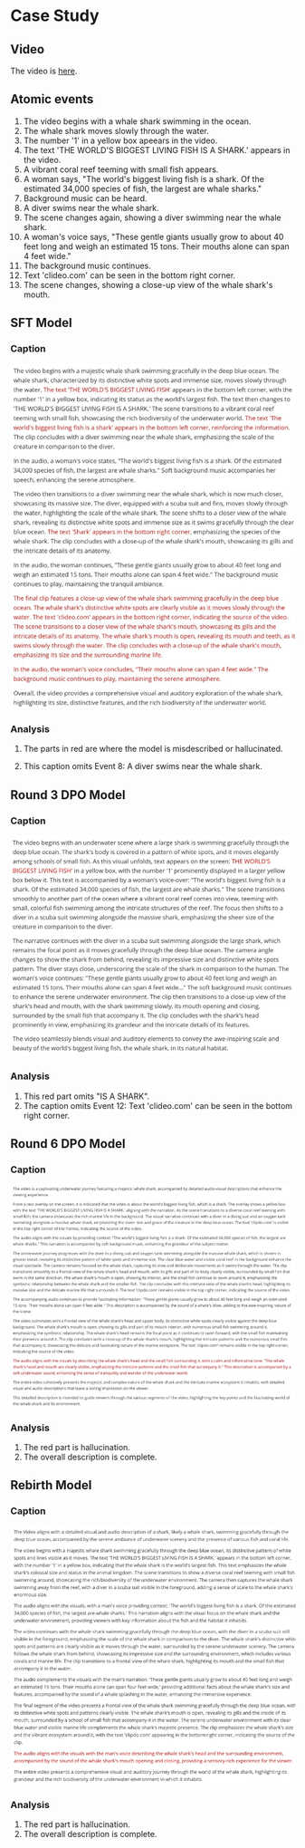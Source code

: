 # Case Study
## Video
The video is [here](whale.mp4).

## Atomic events

1. The video begins with a whale shark swimming in the ocean.
2. The whale shark moves slowly through the water.
3. The number '1' in a yellow box apeears in the video.
4. The text 'THE WORLD'S BIGGEST LIVING FISH IS A SHARK.' appears in the video.
5. A vibrant coral reef teeming with small fish appears.
6. A woman says, "The world's biggest living fish is a shark. Of the estimated 34,000 species of fish, the largest are whale sharks."
7. Background music can be heard.
8. A diver swims near the whale shark.
9. The scene changes again, showing a diver swimming near the whale shark.
10. A woman's voice says, "These gentle giants usually grow to about 40 feet long and weigh an estimated 15 tons. Their mouths alone can span 4 feet wide."
11. The background music continues.
12. Text 'clideo.com' can be seen in the bottom right corner.
13. The scene changes, showing a close-up view of the whale shark's mouth.

## SFT Model

### Caption

![sft](sft.jpg)

### Analysis

1. The parts in red are where the model is misdescribed or hallucinated.

2. This caption omits Event 8: A diver swims near the whale shark.

## Round 3 DPO Model

### Caption

![r3](r3.jpg)

### Analysis

1. This red part omits "IS A SHARK".
2. The caption omits Event 12: Text 'clideo.com' can be seen in the bottom right corner.

## Round 6 DPO Model

### Caption

![r6](r6.jpg)

### Analysis

1. The red part is hallucination.
2. The overall description is complete.

## Rebirth Model

### Caption

![rebirth](rebirth.jpg)

### Analysis

1. The red part is hallucination.
2. The overall description is complete.
